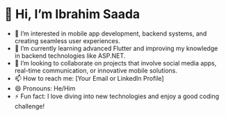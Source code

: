 # 👋 Hi, I’m Ibrahim Saada

- 👀 I’m interested in mobile app development, backend systems, and creating seamless user experiences.
- 🌱 I’m currently learning advanced Flutter and improving my knowledge in backend technologies like ASP.NET.
- 💞️ I’m looking to collaborate on projects that involve social media apps, real-time communication, or innovative mobile solutions.
- 📫 How to reach me: [Your Email or LinkedIn Profile]
- 😄 Pronouns: He/Him
- ⚡ Fun fact: I love diving into new technologies and enjoy a good coding challenge!

<!---
IbrahimSaada/IbrahimSaada is a ✨ special ✨ repository because its `README.md` (this file) appears on your GitHub profile.
You can click the Preview link to take a look at your changes.
--->

